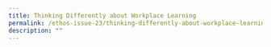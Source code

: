 ```yaml
---
title: Thinking Differently about Workplace Learning
permalink: /ethos-issue-23/thinking-differently-about-workplace-learning/
description: ""
---
```

